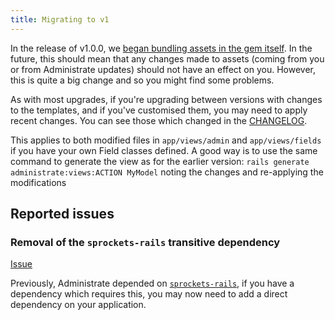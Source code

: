 ```yaml
---
title: Migrating to v1
---
```


In the release of v1.0.0, we [began bundling assets in the gem itself][2397].
In the future, this should mean that any changes made to assets (coming
from you or from Administrate updates) should not have an effect on you.
However, this is quite a big change and so you might find some problems.

As with most upgrades, if you're upgrading between versions with changes to the
templates, and if you've customised them, you may need to apply recent changes.
You can see those which changed in the [CHANGELOG][].

This applies to both modified files in `app/views/admin` and `app/views/fields`
if you have your own Field classes defined. A good way is to use the same 
command to generate the view as for the earlier version:
`rails generate administrate:views:ACTION MyModel`
noting the changes and re-applying the modifications

[2397]: https://github.com/thoughtbot/administrate/pull/2397
[CHANGELOG]: https://github.com/thoughtbot/administrate/blob/main/CHANGELOG.md

## Reported issues

### Removal of the `sprockets-rails` transitive dependency

[Issue][2514]

Previously, Administrate depended on [`sprockets-rails`][], if you have a
dependency which requires this, you may now need to add a direct dependency on
your application.

[2514]: https://github.com/thoughtbot/administrate/issues/2514
[`sprockets-rails`]: https://rubygems.org/gems/sprockets-rails
